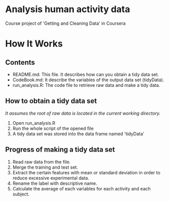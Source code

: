 Analysis human activity data
============================

Course project of 'Getting and Cleaning Data' in Coursera

# How It Works
## Contents
* README.md: This file. It describes how can you obtain a tidy data set.
* CodeBook.md: It describe the variables of the output data set (tidyData).
* run_analysis.R: The code file to retrieve raw data and make a tidy data.

## How to obtain a tidy data set
*It assumes the root of raw data is located in the current working directory.*
1. Open run_analysis.R
2. Run the whole script of the opened file
3. A tidy data set was stored into the data frame named 'tidyData'

## Progress of making a tidy data set
1. Read raw data from the file.
2. Merge the training and test set.
3. Extract the certain features with mean or standard deviation in order to reduce excessive experimental data.
4. Rename the label with descriptive name.
5. Calculate the average of each variables for each activity and each subject.

